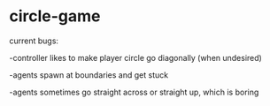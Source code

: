 # circle-game

current bugs:

-controller likes to make player circle go diagonally (when undesired)

-agents spawn at boundaries and get stuck

-agents sometimes go straight across or straight up, which is boring
